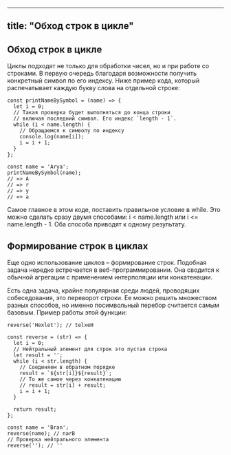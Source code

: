 ----
title: "Обход строк в цикле"
----

## Обход строк в цикле

Циклы подходят не только для обработки чисел, но и при работе со строками. В первую очередь благодаря возможности получить конкретный символ по его индексу. Ниже пример кода, который распечатывает каждую букву слова на отдельной строке:

```
const printNameBySymbol = (name) => {
  let i = 0;
  // Такая проверка будет выполняться до конца строки
  // включая последний символ. Его индекс `length - 1`.
  while (i < name.length) {
    // Обращаемся к символу по индексу
    console.log(name[i]);
    i = i + 1;
  }
};

const name = 'Arya';
printNameBySymbol(name);
// => A
// => r
// => y
// => a
```

Самое главное в этом коде, поставить правильное условие в while. Это можно сделать сразу двумя способами: i < name.length или i <= name.length - 1. Оба способа приводят к одному результату.

## Формирование строк в циклах

Еще одно использование циклов – формирование строк. Подобная задача нередко встречается в веб-программировании. Она сводится к обычной агрегации с применением интерполяции или конкатенации.

Есть одна задача, крайне популярная среди людей, проводящих собеседования, это переворот строки. Ее можно решить множеством разных способов, но именно посимвольный перебор считается самым базовым. Пример работы этой функции:

```reverse('Hexlet'); // telxeH```

```
const reverse = (str) => {
  let i = 0;
  // Нейтральный элемент для строк это пустая строка
  let result = '';
  while (i < str.length) {
    // Соединяем в обратном порядке
    result = `${str[i]}${result}`;
    // То же самое через конкатенацию
    // result = str[i] + result;
    i = i + 1;
  }

  return result;
};

const name = 'Bran';
reverse(name); // narB
// Проверка нейтрального элемента
reverse(''); // ''
```